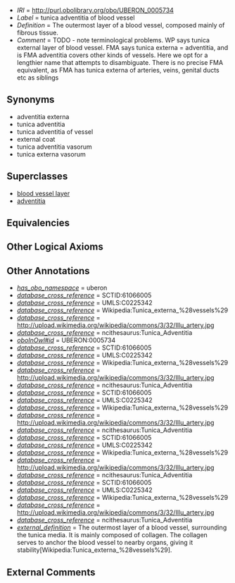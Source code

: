  * *IRI* = http://purl.obolibrary.org/obo/UBERON_0005734
 * *Label* = tunica adventitia of blood vessel
 * *Definition* = The outermost layer of a blood vessel, composed mainly of fibrous tissue.
 * *Comment* = TODO - note terminological problems. WP says tunica external layer of blood vessel. FMA says tunica externa = adventitia, and is FMA adventitia covers other kinds of vessels. Here we opt for a lengthier name that attempts to disambiguate. There is no precise FMA equivalent, as FMA has tunica externa of arteries, veins, genital ducts etc as siblings

## Synonyms

 * adventitia externa
 * tunica adventitia
 * tunica adventitia of vessel
 * external coat
 * tunica adventitia vasorum
 * tunica externa vasorum

## Superclasses

 * [blood vessel layer](../../UBERON/97/UBERON_0004797.md)
 * [adventitia](../../UBERON/42/UBERON_0005742.md)

## Equivalencies


## Other Logical Axioms


## Other Annotations

 * *[has_obo_namespace](../../ce/oboInOwl#hasOBONamespace.md)* = uberon
 * *[database_cross_reference](../../ef/oboInOwl#hasDbXref.md)* = SCTID:61066005
 * *[database_cross_reference](../../ef/oboInOwl#hasDbXref.md)* = UMLS:C0225342
 * *[database_cross_reference](../../ef/oboInOwl#hasDbXref.md)* = Wikipedia:Tunica_externa_%28vessels%29
 * *[database_cross_reference](../../ef/oboInOwl#hasDbXref.md)* = http://upload.wikimedia.org/wikipedia/commons/3/32/Illu_artery.jpg
 * *[database_cross_reference](../../ef/oboInOwl#hasDbXref.md)* = ncithesaurus:Tunica_Adventitia
 * *[oboInOwl#id](../../id/oboInOwl#id.md)* = UBERON:0005734
 * *[database_cross_reference](../../ef/oboInOwl#hasDbXref.md)* = SCTID:61066005
 * *[database_cross_reference](../../ef/oboInOwl#hasDbXref.md)* = UMLS:C0225342
 * *[database_cross_reference](../../ef/oboInOwl#hasDbXref.md)* = Wikipedia:Tunica_externa_%28vessels%29
 * *[database_cross_reference](../../ef/oboInOwl#hasDbXref.md)* = http://upload.wikimedia.org/wikipedia/commons/3/32/Illu_artery.jpg
 * *[database_cross_reference](../../ef/oboInOwl#hasDbXref.md)* = ncithesaurus:Tunica_Adventitia
 * *[database_cross_reference](../../ef/oboInOwl#hasDbXref.md)* = SCTID:61066005
 * *[database_cross_reference](../../ef/oboInOwl#hasDbXref.md)* = UMLS:C0225342
 * *[database_cross_reference](../../ef/oboInOwl#hasDbXref.md)* = Wikipedia:Tunica_externa_%28vessels%29
 * *[database_cross_reference](../../ef/oboInOwl#hasDbXref.md)* = http://upload.wikimedia.org/wikipedia/commons/3/32/Illu_artery.jpg
 * *[database_cross_reference](../../ef/oboInOwl#hasDbXref.md)* = ncithesaurus:Tunica_Adventitia
 * *[database_cross_reference](../../ef/oboInOwl#hasDbXref.md)* = SCTID:61066005
 * *[database_cross_reference](../../ef/oboInOwl#hasDbXref.md)* = UMLS:C0225342
 * *[database_cross_reference](../../ef/oboInOwl#hasDbXref.md)* = Wikipedia:Tunica_externa_%28vessels%29
 * *[database_cross_reference](../../ef/oboInOwl#hasDbXref.md)* = http://upload.wikimedia.org/wikipedia/commons/3/32/Illu_artery.jpg
 * *[database_cross_reference](../../ef/oboInOwl#hasDbXref.md)* = ncithesaurus:Tunica_Adventitia
 * *[database_cross_reference](../../ef/oboInOwl#hasDbXref.md)* = SCTID:61066005
 * *[database_cross_reference](../../ef/oboInOwl#hasDbXref.md)* = UMLS:C0225342
 * *[database_cross_reference](../../ef/oboInOwl#hasDbXref.md)* = Wikipedia:Tunica_externa_%28vessels%29
 * *[database_cross_reference](../../ef/oboInOwl#hasDbXref.md)* = http://upload.wikimedia.org/wikipedia/commons/3/32/Illu_artery.jpg
 * *[database_cross_reference](../../ef/oboInOwl#hasDbXref.md)* = ncithesaurus:Tunica_Adventitia
 * *[external_definition](../../UBPROP/01/UBPROP_0000001.md)* = The outermost layer of a blood vessel, surrounding the tunica media. It is mainly composed of collagen. The collagen serves to anchor the blood vessel to nearby organs, giving it stability[Wikipedia:Tunica_externa_%28vessels%29].

## External Comments

